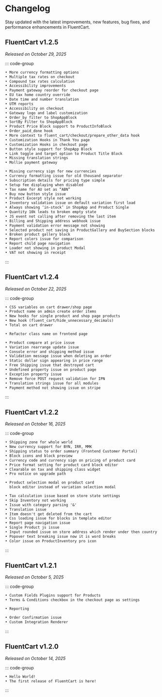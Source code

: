 # Changelog
Stay updated with the latest improvements, new features, bug fixes, and performance enhancements in FluentCart.

## FluentCart v1.2.5
*Released on October 29, 2025*

::: code-group

```markdown [✨ Newly Added]
• More currency formatting options
• Multiple tax rates on checkout
• Compound tax rates calculation
• Accessibility improvements
• Payment gateway reorder for checkout page
• EU tax home country override
• Date time and number translation
• UTM reports
• Accessibility on checkout
• Gateway logo and label customization
• Order_by filter to ShopAppBlock
• SortBy Filter to ShopAppBlock
• Product Price Block support to ProductInfoBlock
• Order_paid_done hook
• More context to fluent_cart/checkout/prepare_other_data hook
• Customization Hooks in Thank You page
• Customization Hooks in checkout page
• Button style support for ShopApp Block
• Link toggle and target option to Product Title Block
• Missing translation strings
• Mollie payment gateway
```

```markdown [🐞 Bug fixes]
• Missing currency sign for new currencies
• Currency formatting issue for old thousand separator
• Subscription details for pricing type simple
• Setup fee displaying when disabled
• Tax name for AU set as “ABN”
• Buy now button style issue
• Product Excerpt style not working
• Inventory validation issue on default variation first load
• Always showing ‘in-stock’ in ShopApp and Product Single
• Quantity 10k leads to broken empty state
• JS event not calling after removing the last item
• Billing and Shipping address webhook issue
• Payment validation error message not showing
• Selected product not saving in ProductGallery and BuySection blocks
• Broken product gallery block
• Report colors issue for comparison
• Report child page navigation
• Loader not showing in product Modal
• VAT not showing in receipt
```

:::

## FluentCart v1.2.4
*Released on October 22, 2025*

::: code-group

```markdown [✨ Newly Added]
• CSS variables on cart drawer/shop page
• Product name on admin create order items
• New hooks for single product and shop page products
• New hook (fluent_cart/hide_unnecessary_decimals)
• Total on cart drawer
```

```markdown [🚀 Improvements]
• Refactor class name on frontend page
```

```markdown [🐞 Bug fixes]
• Product compare at price issue
• Variation rearrange update issue
• Console error and shipping method issue
• Validation message issue when deleting an order
• Static dollar sign appearing in price range
• Free Shipping issue that destroyed cart
• Undefined property issue on product page
• Exception property issue
• Remove force POST request validation for IPN
• Translation strings issue for all modules
• Payment method not showing issue on stripe
```

:::

## FluentCart v1.2.2
*Released on October 16, 2025*

::: code-group

```markdown [✨ Newly Added]
• Shipping zone for whole world
• New currency support for BYN, IRR, MMK
• Shipping status to order summary (Frontend Customer Portal)
• Block icons and block preview
• Currency code and currency sign on pricing of product card
• Price format setting for product card block editor
• Clearable on tax and shipping class widget
• Pro notice on upgrade path
```

```markdown [🚀 Improvements]
• Product selection modal on product card 
  block editor instead of variation selection modal
```

```markdown [🐞 Bug fixes]
• Tax calculation issue based on store state settings
• Skip Inventory not working
• Issue with category parsing '&'
• Translation issue
• Item doesn't get deleted from the cart
• Css loading issue for blocks in template editor
• Report page navigation issue
• Single Product js issue
• Input rounded issue on store address which render under then country input
• Popover text breaking issue now it is word breaks
• Color issue on ProductInventory pro icon
```

:::

## FluentCart v1.2.1
*Released on October 5, 2025*

::: code-group

```markdown [✨ Newly Added]
• Custom Fields Plugins support for Products
• Terms & Conditions checkbox in the checkout page as settings
```

```markdown [🚀 Improvements]
• Reporting
```

```markdown [🐞 Bug fixes]
• Order Confirmation issue
• Custom Integration Renderer
```

:::

## FluentCart v1.2.0
*Released on October 14, 2025*

::: code-group

```markdown [🎉 Initial Release]
• Hello World!
• The first release of FluentCart is here!
```

:::

